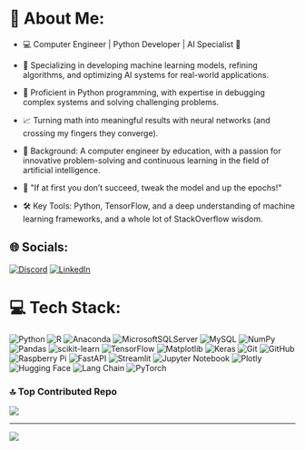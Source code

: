 # 💫 About Me:
- 💻 Computer Engineer | Python Developer | AI Specialist 🤖
-  🧠 Specializing in developing machine learning models, refining algorithms, and optimizing AI systems for real-world applications.
- 🐍 Proficient in Python programming, with expertise in debugging complex systems and solving challenging problems.
- 📈 Turning math into meaningful results with neural networks (and crossing my fingers they converge).

- 💾 Background: A computer engineer by education, with a passion for innovative problem-solving and continuous learning in the field of artificial intelligence.

- 💬 "If at first you don’t succeed, tweak the model and up the epochs!"
- 🛠️ Key Tools: Python, TensorFlow, and a deep understanding of machine learning frameworks, and a whole lot of StackOverflow wisdom.

## 🌐 Socials:
[![Discord](https://img.shields.io/badge/Discord-%237289DA.svg?logo=discord&logoColor=white)](https://discord.com/users/372105276028878858) 
[![LinkedIn](https://img.shields.io/badge/LinkedIn-%230077B5.svg?logo=linkedin&logoColor=white)](https://www.linkedin.com/in/yousef-hamed-61ba64314/) 

# 💻 Tech Stack:
![Python](https://img.shields.io/badge/python-3670A0?style=for-the-badge&logo=python&logoColor=ffdd54) ![R](https://img.shields.io/badge/r-%23276DC3.svg?style=for-the-badge&logo=r&logoColor=white) ![Anaconda](https://img.shields.io/badge/Anaconda-%2344A833.svg?style=for-the-badge&logo=anaconda&logoColor=white) ![MicrosoftSQLServer](https://img.shields.io/badge/Microsoft%20SQL%20Server-CC2927?style=for-the-badge&logo=microsoft%20sql%20server&logoColor=white) ![MySQL](https://img.shields.io/badge/mysql-4479A1.svg?style=for-the-badge&logo=mysql&logoColor=white) ![NumPy](https://img.shields.io/badge/numpy-%23013243.svg?style=for-the-badge&logo=numpy&logoColor=white) ![Pandas](https://img.shields.io/badge/pandas-%23150458.svg?style=for-the-badge&logo=pandas&logoColor=white) ![scikit-learn](https://img.shields.io/badge/scikit--learn-%23F7931E.svg?style=for-the-badge&logo=scikit-learn&logoColor=white) ![TensorFlow](https://img.shields.io/badge/TensorFlow-%23FF6F00.svg?style=for-the-badge&logo=TensorFlow&logoColor=white) ![Matplotlib](https://img.shields.io/badge/Matplotlib-%23ffffff.svg?style=for-the-badge&logo=Matplotlib&logoColor=black) ![Keras](https://img.shields.io/badge/Keras-%23D00000.svg?style=for-the-badge&logo=Keras&logoColor=white) ![Git](https://img.shields.io/badge/git-%23F05033.svg?style=for-the-badge&logo=git&logoColor=white) ![GitHub](https://img.shields.io/badge/github-%23121011.svg?style=for-the-badge&logo=github&logoColor=white) ![Raspberry Pi](https://img.shields.io/badge/-Raspberry_Pi-C51A4A?style=for-the-badge&logo=Raspberry-Pi) ![FastAPI](https://img.shields.io/badge/FastAPI-005571?style=for-the-badge&logo=fastapi) ![Streamlit](https://img.shields.io/badge/Streamlit-%23FE4B4B.svg?style=for-the-badge&logo=streamlit&logoColor=white) ![Jupyter Notebook](https://img.shields.io/badge/jupyter-%23FA0F00.svg?style=for-the-badge&logo=jupyter&logoColor=white) ![Plotly](https://img.shields.io/badge/Plotly-%233F4F75.svg?style=for-the-badge&logo=plotly&logoColor=white) ![Hugging Face](https://img.shields.io/badge/-HuggingFace-FDEE21?style=for-the-badge&logo=HuggingFace&logoColor=black) ![Lang Chain](https://img.shields.io/badge/langchain-1C3C3C?style=for-the-badge&logo=langchain&logoColor=white) ![PyTorch](https://img.shields.io/badge/PyTorch-EE4C2C?style=for-the-badge&logo=pytorch&logoColor=white)

### 🔝 Top Contributed Repo
![](https://github-contributor-stats.vercel.app/api?username=JoeHamed&limit=5&theme=dark&combine_all_yearly_contributions=true)

---
[![](https://visitcount.itsvg.in/api?id=JoeHamed&icon=0&color=0)](https://visitcount.itsvg.in)
